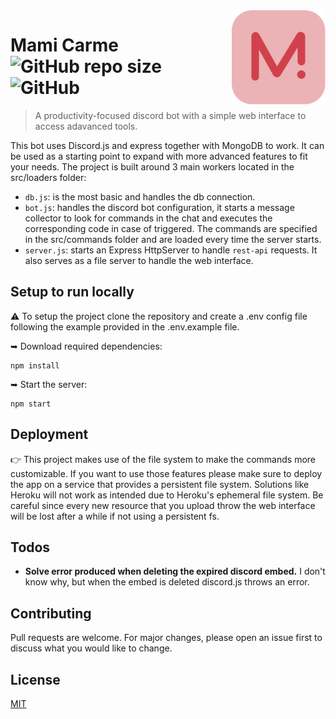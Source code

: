 <!--
 Copyright (c) 2021 Tomas Vergara

 This software is released under the MIT License.
 https://opensource.org/licenses/MIT
-->

<img src="./public/img/logo.svg" width="150" align="right" />

# Mami Carme <img alt="GitHub repo size" src="https://img.shields.io/github/repo-size/TOMIVERGARA/mami-carme"> <img alt="GitHub" src="https://img.shields.io/github/license/TOMIVERGARA/mami-carme">
> A productivity-focused discord bot with a simple web interface to access adavanced tools.

This bot uses Discord.js and express together with MongoDB to work. It can be used as a starting point to expand with more advanced features to fit your needs. The project is built around 3 main workers located in the src/loaders folder: 
 - `db.js`: is the most basic and handles the db connection. 
 - `bot.js`: handles the discord bot configuration, it starts a message collector to look for commands in the chat and executes the corresponding code in case of triggered. The commands are specified in the src/commands folder and are loaded every time the server starts.
 - `server.js`: starts an Express HttpServer to handle `rest-api` requests. It also serves as a file server to handle the web interface.
 
 ## Setup to run locally
 ⚠️ To setup the project clone the repository and create a .env config file following the example provided in the .env.example file.
 
 ➥ Download required dependencies:
````
npm install
````
 ➥ Start the server:
````
npm start
````
## Deployment
👉 This project makes use of the file system to make the commands more customizable. If you want to use those features please make sure to deploy the app on a service that provides a persistent file system. Solutions like Heroku will not work as intended due to Heroku's ephemeral file system. Be careful since every new resource that you upload throw the web interface will be lost after a while if not using a persistent fs.

## Todos
 - **Solve error produced when deleting the expired discord embed.** I don't know why, but when the embed is deleted discord.js throws an error.

## Contributing
Pull requests are welcome. For major changes, please open an issue first to discuss what you would like to change.

## License
[MIT](https://choosealicense.com/licenses/mit/)
